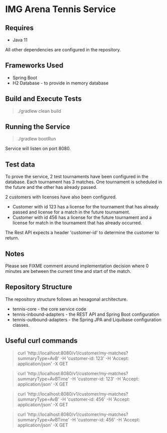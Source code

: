 # IMG Arena Tennis Service

## Requires
* Java 11

All other dependencies are configured in the repository.

## Frameworks Used
* Spring Boot
* H2 Database - to provide in memory database

## Build and Execute Tests

> ./gradlew clean build

## Running the Service 

> ./gradlew bootRun

Service will listen on port 8080.

## Test data

To prove the service, 2 test tournaments have been configured in the database. Each tournament has 3 matches. One tournament is scheduled in the future and the other has already passed. 

2 customers with licenses have also been configured. 
* Customer with id 123 has a license for the tournament that has already passed and license for a match in the future tournament.
* Customer with id 456 has a license for the future tournament and a license for match in the tournament that has already occurred.

The Rest API expects a header 'customer-id' to determine the customer to return.

## Notes

Please see FIXME comment around implementation decision where 0 minutes are between the current time and start of the match.

## Repository Structure
The repository structure follows an hexagonal architecture.
* tennis-core - the core service code 
* tennis-inbound-adapters - the REST API and Spring Boot configuration
* tennis-outbound-adapters - the Spring JPA and Liquibase configuration classes.

## Useful curl commands

> curl 'http://localhost:8080/v1/customer/my-matches?summaryType=AvB' -H 'customer-id: 123' -H 'Accept: application/json' -X GET

> curl 'http://localhost:8080/v1/customer/my-matches?summaryType=AvBTime' -H 'customer-id: 123' -H 'Accept: application/json' -X GET

> curl 'http://localhost:8080/v1/customer/my-matches?summaryType=AvB' -H 'customer-id: 456' -H 'Accept: application/json' -X GET

> curl 'http://localhost:8080/v1/customer/my-matches?summaryType=AvBTime' -H 'customer-id: 456' -H 'Accept: application/json' -X GET

